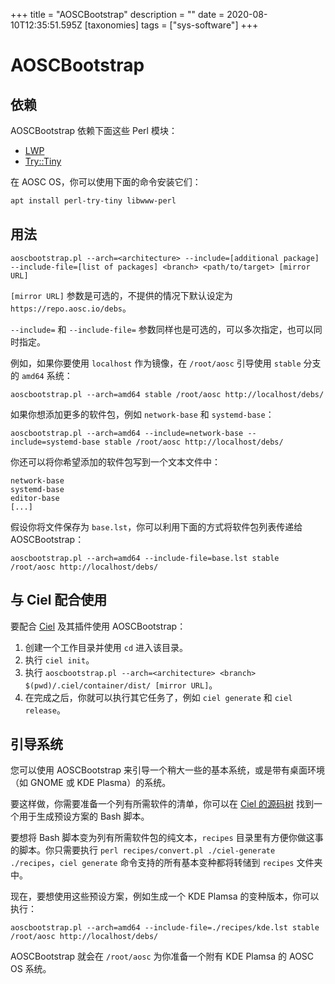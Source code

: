 +++
title = "AOSCBootstrap"
description = ""
date = 2020-08-10T12:35:51.595Z
[taxonomies]
tags = ["sys-software"]
+++

# AOSCBootstrap

## 依赖

AOSCBootstrap 依赖下面这些 Perl 模块：

- [LWP](https://metacpan.org/pod/LWP)
- [Try::Tiny](https://metacpan.org/pod/Try::Tiny)

在 AOSC OS，你可以使用下面的命令安装它们：

```bash
apt install perl-try-tiny libwww-perl
```

## 用法

```
aoscbootstrap.pl --arch=<architecture> --include=[additional package] --include-file=[list of packages] <branch> <path/to/target> [mirror URL]
```

`[mirror URL]` 参数是可选的，不提供的情况下默认设定为 `https://repo.aosc.io/debs`。

`--include=` 和 `--include-file=` 参数同样也是可选的，可以多次指定，也可以同时指定。

例如，如果你要使用 `localhost` 作为镜像，在 `/root/aosc` 引导使用 `stable` 分支的 `amd64` 系统：

```
aoscbootstrap.pl --arch=amd64 stable /root/aosc http://localhost/debs/
```

如果你想添加更多的软件包，例如 `network-base` 和 `systemd-base`：

```
aoscbootstrap.pl --arch=amd64 --include=network-base --include=systemd-base stable /root/aosc http://localhost/debs/
```

你还可以将你希望添加的软件包写到一个文本文件中：

```
network-base
systemd-base
editor-base
[...]
```

假设你将文件保存为 `base.lst`，你可以利用下面的方式将软件包列表传递给 AOSCBootstrap：

```
aoscbootstrap.pl --arch=amd64 --include-file=base.lst stable /root/aosc http://localhost/debs/
```

## 与 Ciel 配合使用

要配合 [Ciel](https://github.com/AOSC-Dev/ciel) 及其插件使用 AOSCBootstrap：

1. 创建一个工作目录并使用 `cd` 进入该目录。
1. 执行 `ciel init`。
1. 执行 `aoscbootstrap.pl --arch=<architecture> <branch> $(pwd)/.ciel/container/dist/ [mirror URL]`。
1. 在完成之后，你就可以执行其它任务了，例如 `ciel generate` 和 `ciel release`。

## 引导系统

您可以使用 AOSCBootstrap 来引导一个稍大一些的基本系统，或是带有桌面环境（如 GNOME 或 KDE Plasma）的系统。

要这样做，你需要准备一个列有所需软件的清单，你可以在 [Ciel 的源码树](https://github.com/AOSC-Dev/ciel/raw/master/plugin/ciel-generate) 找到一个用于生成预设方案的 Bash 脚本。

要想将 Bash 脚本变为列有所需软件包的纯文本，`recipes` 目录里有方便你做这事的脚本。你只需要执行 `perl recipes/convert.pl ./ciel-generate ./recipes`，`ciel generate` 命令支持的所有基本变种都将转储到 `recipes` 文件夹中。

现在，要想使用这些预设方案，例如生成一个 KDE Plamsa 的变种版本，你可以执行：

```
aoscbootstrap.pl --arch=amd64 --include-file=./recipes/kde.lst stable /root/aosc http://localhost/debs/
```

AOSCBootstrap 就会在 `/root/aosc` 为你准备一个附有 KDE Plamsa 的 AOSC OS 系统。
